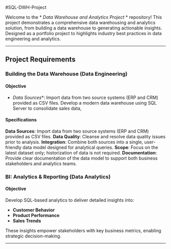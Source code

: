 #SQL-DWH-Project

Welcome to the * *Data Warehouse and Analytics Project* * repository!
This project demonstrates a comprehensive data warehousing and analytics solution, from building a data warehouse to generating actionable insights. Designed as a portfolio project to highlights industry best practices in data engineering and analytics.

---
## Project Requirements
### Building the Data Warehouse (Data Engineering)
#### Objective
* *Data Sources**: Import data from two source systems (ERP and CRM) provided as CSV files. Develop a modern data warehouse using SQL Server to consolidate sales data, 

#### Specifications
**Data Sources**: Import data from two source systems (ERP and CRM) provided as CSV files.
**Data Quality**: Cleanse and resolve data quality issues prior to analysis.
**Integration**: Combine both sources into a single, user-friendly data model designed for analytical queries.
**Scope**: Focus on the latest dataset only; historization of data is not required.
**Documentation**: Provide clear documentation of the data model to support both business stakeholders and analytics teams.

### BI: Analytics & Reporting (Data Analytics)

#### Objective

Develop SQL-based analytics to deliver detailed insights into:
- **Customer Behavior**
- **Product Performance**
- **Sales Trends**

These insights empower stakeholders with key business metrics, enabling strategic decision-making.

---
